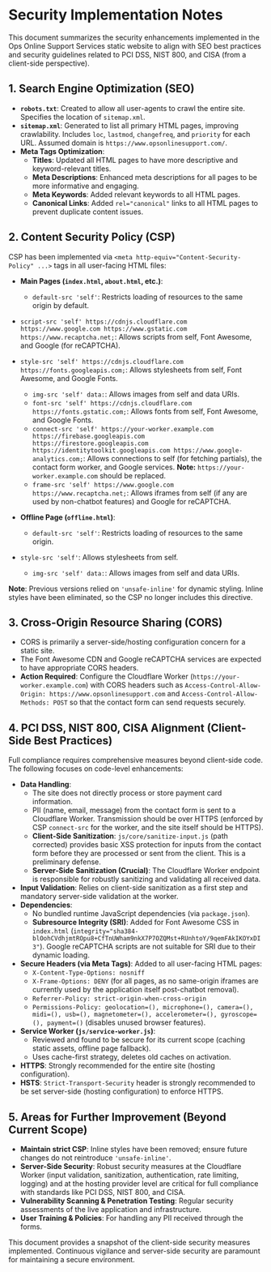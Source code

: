 # Security Implementation Notes

This document summarizes the security enhancements implemented in the Ops Online Support Services static website to align with SEO best practices and security guidelines related to PCI DSS, NIST 800, and CISA (from a client-side perspective).

## 1. Search Engine Optimization (SEO)

*   **`robots.txt`**: Created to allow all user-agents to crawl the entire site. Specifies the location of `sitemap.xml`.
*   **`sitemap.xml`**: Generated to list all primary HTML pages, improving crawlability. Includes `loc`, `lastmod`, `changefreq`, and `priority` for each URL. Assumed domain is `https://www.opsonlinesupport.com/`.
*   **Meta Tags Optimization**:
    *   **Titles**: Updated all HTML pages to have more descriptive and keyword-relevant titles.
    *   **Meta Descriptions**: Enhanced meta descriptions for all pages to be more informative and engaging.
    *   **Meta Keywords**: Added relevant keywords to all HTML pages.
    *   **Canonical Links**: Added `rel="canonical"` links to all HTML pages to prevent duplicate content issues.

## 2. Content Security Policy (CSP)

CSP has been implemented via `<meta http-equiv="Content-Security-Policy" ...>` tags in all user-facing HTML files:

*   **Main Pages (`index.html`, `about.html`, etc.)**:
    *   `default-src 'self'`: Restricts loading of resources to the same origin by default.
*   `script-src 'self' https://cdnjs.cloudflare.com https://www.google.com https://www.gstatic.com https://www.recaptcha.net;`: Allows scripts from self, Font Awesome, and Google (for reCAPTCHA).
*   `style-src 'self' https://cdnjs.cloudflare.com https://fonts.googleapis.com;`: Allows stylesheets from self, Font Awesome, and Google Fonts.
    *   `img-src 'self' data:`: Allows images from self and data URIs.
    *   `font-src 'self' https://cdnjs.cloudflare.com https://fonts.gstatic.com;`: Allows fonts from self, Font Awesome, and Google Fonts.
    *   `connect-src 'self' https://your-worker.example.com https://firebase.googleapis.com https://firestore.googleapis.com https://identitytoolkit.googleapis.com https://www.google-analytics.com;`: Allows connections to self (for fetching partials), the contact form worker, and Google services. **Note:** `https://your-worker.example.com` should be replaced.
    *   `frame-src 'self' https://www.google.com https://www.recaptcha.net;`: Allows iframes from self (if any are used by non-chatbot features) and Google for reCAPTCHA.

*   **Offline Page (`offline.html`)**:
    *   `default-src 'self'`: Restricts loading of resources to the same origin.
*   `style-src 'self'`: Allows stylesheets from self.
    *   `img-src 'self' data:`: Allows images from self and data URIs.

**Note**: Previous versions relied on `'unsafe-inline'` for dynamic styling. Inline styles have been eliminated, so the CSP no longer includes this directive.

## 3. Cross-Origin Resource Sharing (CORS)

*   CORS is primarily a server-side/hosting configuration concern for a static site.
*   The Font Awesome CDN and Google reCAPTCHA services are expected to have appropriate CORS headers.
*   **Action Required**: Configure the Cloudflare Worker (`https://your-worker.example.com`) with CORS headers such as `Access-Control-Allow-Origin: https://www.opsonlinesupport.com` and `Access-Control-Allow-Methods: POST` so that the contact form can send requests securely.

## 4. PCI DSS, NIST 800, CISA Alignment (Client-Side Best Practices)

Full compliance requires comprehensive measures beyond client-side code. The following focuses on code-level enhancements:

*   **Data Handling**:
    *   The site does not directly process or store payment card information.
    *   PII (name, email, message) from the contact form is sent to a Cloudflare Worker. Transmission should be over HTTPS (enforced by CSP `connect-src` for the worker, and the site itself should be HTTPS).
    *   **Client-Side Sanitization**: `js/core/sanitize-input.js` (path corrected) provides basic XSS protection for inputs from the contact form before they are processed or sent from the client. This is a preliminary defense.
    *   **Server-Side Sanitization (Crucial)**: The Cloudflare Worker endpoint is responsible for robustly sanitizing and validating all received data.
*   **Input Validation**: Relies on client-side sanitization as a first step and mandatory server-side validation at the worker.
*   **Dependencies**:
    *   No bundled runtime JavaScript dependencies (via `package.json`).
    *   **Subresource Integrity (SRI)**: Added for Font Awesome CSS in `index.html` (`integrity="sha384-blOohCVdhjmtROpu8+CfTnUWham9nkX7P7OZQMst+RUnhtoY/9qemFAkIKOYxDI3"`). Google reCAPTCHA scripts are not suitable for SRI due to their dynamic loading.
*   **Secure Headers (via Meta Tags)**: Added to all user-facing HTML pages:
    *   `X-Content-Type-Options: nosniff`
    *   `X-Frame-Options: DENY` (for all pages, as no same-origin iframes are currently used by the application itself post-chatbot removal).
    *   `Referrer-Policy: strict-origin-when-cross-origin`
    *   `Permissions-Policy: geolocation=(), microphone=(), camera=(), midi=(), usb=(), magnetometer=(), accelerometer=(), gyroscope=(), payment=()` (disables unused browser features).
*   **Service Worker (`js/service-worker.js`)**:
    *   Reviewed and found to be secure for its current scope (caching static assets, offline page fallback).
    *   Uses cache-first strategy, deletes old caches on activation.
*   **HTTPS**: Strongly recommended for the entire site (hosting configuration).
*   **HSTS**: `Strict-Transport-Security` header is strongly recommended to be set server-side (hosting configuration) to enforce HTTPS.

## 5. Areas for Further Improvement (Beyond Current Scope)

*   **Maintain strict CSP**: Inline styles have been removed; ensure future changes do not reintroduce `'unsafe-inline'`.
*   **Server-Side Security**: Robust security measures at the Cloudflare Worker (input validation, sanitization, authentication, rate limiting, logging) and at the hosting provider level are critical for full compliance with standards like PCI DSS, NIST 800, and CISA.
*   **Vulnerability Scanning & Penetration Testing**: Regular security assessments of the live application and infrastructure.
*   **User Training & Policies**: For handling any PII received through the forms.

This document provides a snapshot of the client-side security measures implemented. Continuous vigilance and server-side security are paramount for maintaining a secure environment.
